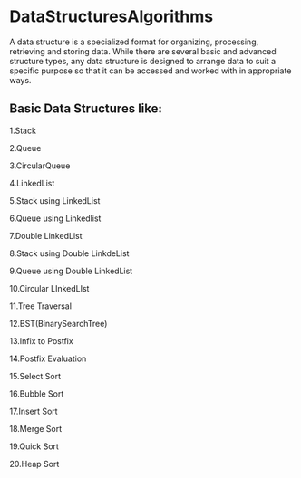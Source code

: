 # DataStructuresAlgorithms
A data structure is a specialized format for organizing, processing, retrieving and storing data. While there are several basic and advanced structure types, any data structure is designed to arrange data to suit a specific purpose so that it can be accessed and worked with in appropriate ways.

Basic Data Structures like:
------------------------------
1.Stack

2.Queue

3.CircularQueue

4.LinkedList

5.Stack using LinkedList

6.Queue using Linkedlist

7.Double LinkedList

8.Stack using Double LinkdeList

9.Queue using Double LinkedList

10.Circular LInkedLIst

11.Tree Traversal

12.BST(BinarySearchTree)

13.Infix to Postfix 

14.Postfix Evaluation

15.Select Sort

16.Bubble Sort

17.Insert Sort

18.Merge Sort

19.Quick Sort

20.Heap Sort
